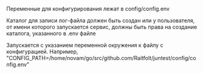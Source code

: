 Переменные для конфигурирования лежат в config/config.env

Каталог для записи лог-файла должен быть создан или у пользователя, от имени которого запускается сервис, должны быть права на создание каталога, указанного в .env файле 

Запускается с указанием переменной окружения к файлу с конфигурацией. Например, "CONFIG_PATH=/home/novam/go/src/github.com/Raitfolt/juntest/config/config.env"
